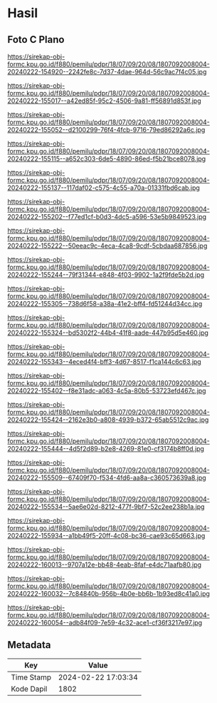 # Hasil

## Foto C Plano

https://sirekap-obj-formc.kpu.go.id/f880/pemilu/pdpr/18/07/09/20/08/1807092008004-20240222-154920--2242fe8c-7d37-4dae-964d-56c9ac7f4c05.jpg

https://sirekap-obj-formc.kpu.go.id/f880/pemilu/pdpr/18/07/09/20/08/1807092008004-20240222-155017--a42ed85f-95c2-4506-9a81-ff56891d853f.jpg

https://sirekap-obj-formc.kpu.go.id/f880/pemilu/pdpr/18/07/09/20/08/1807092008004-20240222-155052--d2100299-76f4-4fcb-9716-79ed86292a6c.jpg

https://sirekap-obj-formc.kpu.go.id/f880/pemilu/pdpr/18/07/09/20/08/1807092008004-20240222-155115--a652c303-6de5-4890-86ed-f5b21bce8078.jpg

https://sirekap-obj-formc.kpu.go.id/f880/pemilu/pdpr/18/07/09/20/08/1807092008004-20240222-155137--117daf02-c575-4c55-a70a-01331fbd6cab.jpg

https://sirekap-obj-formc.kpu.go.id/f880/pemilu/pdpr/18/07/09/20/08/1807092008004-20240222-155202--f77ed1cf-b0d3-4dc5-a596-53e5b9849523.jpg

https://sirekap-obj-formc.kpu.go.id/f880/pemilu/pdpr/18/07/09/20/08/1807092008004-20240222-155222--50eeac9c-4eca-4ca8-9cdf-5cbdaa687856.jpg

https://sirekap-obj-formc.kpu.go.id/f880/pemilu/pdpr/18/07/09/20/08/1807092008004-20240222-155244--79f31344-e848-4f03-9902-1a2f9fde5b2d.jpg

https://sirekap-obj-formc.kpu.go.id/f880/pemilu/pdpr/18/07/09/20/08/1807092008004-20240222-155305--738d6f58-a38a-41e2-bff4-fd51244d34cc.jpg

https://sirekap-obj-formc.kpu.go.id/f880/pemilu/pdpr/18/07/09/20/08/1807092008004-20240222-155324--bd5302f2-44b4-41f8-aade-447b95d5e460.jpg

https://sirekap-obj-formc.kpu.go.id/f880/pemilu/pdpr/18/07/09/20/08/1807092008004-20240222-155343--4eced4f4-bff3-4d67-8517-f1ca144c6c63.jpg

https://sirekap-obj-formc.kpu.go.id/f880/pemilu/pdpr/18/07/09/20/08/1807092008004-20240222-155402--f8e31adc-a063-4c5a-80b5-53723efd467c.jpg

https://sirekap-obj-formc.kpu.go.id/f880/pemilu/pdpr/18/07/09/20/08/1807092008004-20240222-155424--2162e3b0-a808-4939-b372-65ab5512c9ac.jpg

https://sirekap-obj-formc.kpu.go.id/f880/pemilu/pdpr/18/07/09/20/08/1807092008004-20240222-155444--4d5f2d89-b2e8-4269-81e0-cf3174b8ff0d.jpg

https://sirekap-obj-formc.kpu.go.id/f880/pemilu/pdpr/18/07/09/20/08/1807092008004-20240222-155509--67409f70-f534-4fd6-aa8a-c360573639a8.jpg

https://sirekap-obj-formc.kpu.go.id/f880/pemilu/pdpr/18/07/09/20/08/1807092008004-20240222-155534--5ae6e02d-8212-477f-9bf7-52c2ee238b1a.jpg

https://sirekap-obj-formc.kpu.go.id/f880/pemilu/pdpr/18/07/09/20/08/1807092008004-20240222-155934--a1bb49f5-20ff-4c08-bc36-cae93c65d663.jpg

https://sirekap-obj-formc.kpu.go.id/f880/pemilu/pdpr/18/07/09/20/08/1807092008004-20240222-160013--9707a12e-bb48-4eab-8faf-e4dc71aafb80.jpg

https://sirekap-obj-formc.kpu.go.id/f880/pemilu/pdpr/18/07/09/20/08/1807092008004-20240222-160032--7c84840b-956b-4b0e-bb6b-1b93ed8c41a0.jpg

https://sirekap-obj-formc.kpu.go.id/f880/pemilu/pdpr/18/07/09/20/08/1807092008004-20240222-160054--adb84f09-7e59-4c32-ace1-cf36f3217e97.jpg


## Metadata

| Key        | Value               |
| ---------- | ------------------- |
| Time Stamp | 2024-02-22 17:03:34 |
| Kode Dapil | 1802                |



